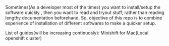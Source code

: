 Sometimes(As a developer most of the times) you want to install/setup the software quickly , 
then you want to read and tryout stuff, rather than reading lengthy documentation beforehand.
So, objective of this repo is to combine experience of installation of different softwares to make a quicker setup.

List of guides(will be increasing continuosly):
    Minishift for Mac(Local openshift cluster)
